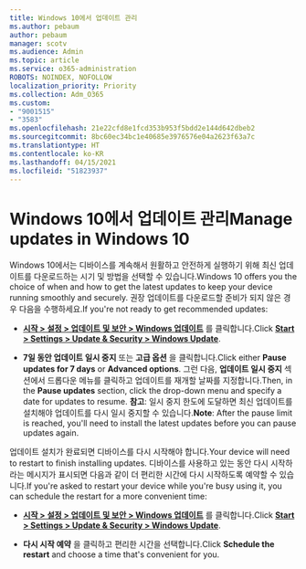 ```yaml
---
title: Windows 10에서 업데이트 관리
ms.author: pebaum
author: pebaum
manager: scotv
ms.audience: Admin
ms.topic: article
ms.service: o365-administration
ROBOTS: NOINDEX, NOFOLLOW
localization_priority: Priority
ms.collection: Adm_O365
ms.custom:
- "9001515"
- "3583"
ms.openlocfilehash: 21e22cfd8e1fcd353b953f5bdd2e144d642dbeb2
ms.sourcegitcommit: 8bc60ec34bc1e40685e3976576e04a2623f63a7c
ms.translationtype: HT
ms.contentlocale: ko-KR
ms.lasthandoff: 04/15/2021
ms.locfileid: "51823937"
---
```

# <a name="manage-updates-in-windows-10"></a><span data-ttu-id="05266-102">Windows 10에서 업데이트 관리</span><span class="sxs-lookup"><span data-stu-id="05266-102">Manage updates in Windows 10</span></span>

<span data-ttu-id="05266-103">Windows 10에서는 디바이스를 계속해서 원활하고 안전하게 실행하기 위해 최신 업데이트를 다운로드하는 시기 및 방법을 선택할 수 있습니다.</span><span class="sxs-lookup"><span data-stu-id="05266-103">Windows 10 offers you the choice of when and how to get the latest updates to keep your device running smoothly and securely.</span></span> <span data-ttu-id="05266-104">권장 업데이트를 다운로드할 준비가 되지 않은 경우 다음을 수행하세요.</span><span class="sxs-lookup"><span data-stu-id="05266-104">If you're not ready to get recommended updates:</span></span>

- <span data-ttu-id="05266-105">**[시작 > 설정 > 업데이트 및 보안 > Windows 업데이트](ms-settings:windowsupdate)** 를 클릭합니다.</span><span class="sxs-lookup"><span data-stu-id="05266-105">Click **[Start > Settings > Update & Security > Windows Update](ms-settings:windowsupdate)**.</span></span>

- <span data-ttu-id="05266-106">**7일 동안 업데이트 일시 중지** 또는 **고급 옵션** 을 클릭합니다.</span><span class="sxs-lookup"><span data-stu-id="05266-106">Click either **Pause updates for 7 days** or **Advanced options**.</span></span> <span data-ttu-id="05266-107">그런 다음, **업데이트 일시 중지** 섹션에서 드롭다운 메뉴를 클릭하고 업데이트를 재개할 날짜를 지정합니다.</span><span class="sxs-lookup"><span data-stu-id="05266-107">Then, in the **Pause updates** section, click the drop-down menu and specify a date for updates to resume.</span></span> <span data-ttu-id="05266-108">**참고**: 일시 중지 한도에 도달하면 최신 업데이트를 설치해야 업데이트를 다시 일시 중지할 수 있습니다.</span><span class="sxs-lookup"><span data-stu-id="05266-108">**Note**: After the pause limit is reached, you'll need to install the latest updates before you can pause updates again.</span></span>

<span data-ttu-id="05266-109">업데이트 설치가 완료되면 디바이스를 다시 시작해야 합니다.</span><span class="sxs-lookup"><span data-stu-id="05266-109">Your device will need to restart to finish installing updates.</span></span> <span data-ttu-id="05266-110">디바이스를 사용하고 있는 동안 다시 시작하라는 메시지가 표시되면 다음과 같이 더 편리한 시간에 다시 시작하도록 예약할 수 있습니다.</span><span class="sxs-lookup"><span data-stu-id="05266-110">If you're asked to restart your device while you're busy using it, you can schedule the restart for a more convenient time:</span></span>

- <span data-ttu-id="05266-111">**[시작 > 설정 > 업데이트 및 보안 > Windows 업데이트](ms-settings:windowsupdate)** 를 클릭합니다.</span><span class="sxs-lookup"><span data-stu-id="05266-111">Click **[Start > Settings > Update & Security > Windows Update](ms-settings:windowsupdate)**.</span></span>

- <span data-ttu-id="05266-112">**다시 시작 예약** 을 클릭하고 편리한 시간을 선택합니다.</span><span class="sxs-lookup"><span data-stu-id="05266-112">Click **Schedule the restart** and choose a time that's convenient for you.</span></span>
